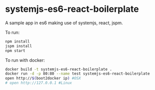 systemjs-es6-react-boilerplate
=========
A sample app in es6 making use of systemjs, react, jspm.

To run:

```bash
npm install
jspm install
npm start
```

To run with docker:

```bash
docker build -t systemjs-es6-react-boilerplate .
docker run -d -p 80:80 --name test systemjs-es6-react-boilerplate
open http://$(boot2docker ip) #OSX
# open http://127.0.0.1 #Linux
```
